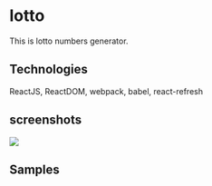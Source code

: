 # lotto
This is lotto numbers generator.

## Technologies
ReactJS, ReactDOM, webpack, babel, react-refresh

## screenshots
<img src="https://user-images.githubusercontent.com/48890162/107866844-29517300-6e43-11eb-8b4e-2bc4e0df0b0e.png">

## Samples
